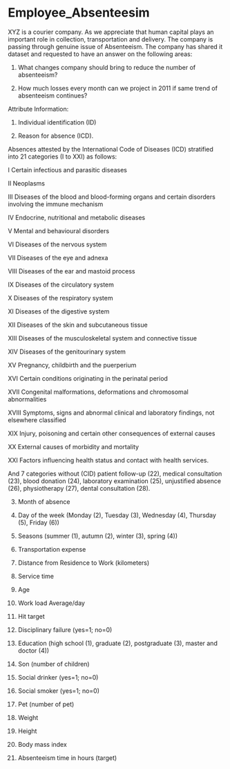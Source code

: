 # Employee_Absenteesim

XYZ is a courier company. As we appreciate that human capital plays an important role
in collection, transportation and delivery. The company is passing through genuine
issue of Absenteeism. The company has shared it dataset and requested to have an
answer on the following areas:


1. What changes company should bring to reduce the number of absenteeism?

2. How much losses every month can we project in 2011 if same trend of
absenteeism continues?

Attribute Information:

1. Individual identification (ID)

2. Reason for absence (ICD).

Absences attested by the International Code of Diseases (ICD) stratified into 21
categories (I to XXI) as follows:

I Certain infectious and parasitic diseases

II Neoplasms

III Diseases of the blood and blood-forming organs and certain disorders involving the
immune mechanism

IV Endocrine, nutritional and metabolic diseases

V Mental and behavioural disorders

VI Diseases of the nervous system

VII Diseases of the eye and adnexa

VIII Diseases of the ear and mastoid process

IX Diseases of the circulatory system

X Diseases of the respiratory system

XI Diseases of the digestive system

XII Diseases of the skin and subcutaneous tissue

XIII Diseases of the musculoskeletal system and connective tissue

XIV Diseases of the genitourinary system

XV Pregnancy, childbirth and the puerperium

XVI Certain conditions originating in the perinatal period

XVII Congenital malformations, deformations and chromosomal abnormalities

XVIII Symptoms, signs and abnormal clinical and laboratory findings, not elsewhere
classified

XIX Injury, poisoning and certain other consequences of external causes

XX External causes of morbidity and mortality

XXI Factors influencing health status and contact with health services.

And 7 categories without (CID) patient follow-up (22), medical consultation (23), blood
donation (24), laboratory examination (25), unjustified absence (26), physiotherapy (27),
dental consultation (28).

3. Month of absence

4. Day of the week (Monday (2), Tuesday (3), Wednesday (4), Thursday (5), Friday (6))

5. Seasons (summer (1), autumn (2), winter (3), spring (4))

6. Transportation expense

7. Distance from Residence to Work (kilometers)

8. Service time

9. Age

10. Work load Average/day

11. Hit target

12. Disciplinary failure (yes=1; no=0)

13. Education (high school (1), graduate (2), postgraduate (3), master and doctor (4))

14. Son (number of children)

15. Social drinker (yes=1; no=0)

16. Social smoker (yes=1; no=0)

17. Pet (number of pet)

18. Weight

19. Height

20. Body mass index

21. Absenteeism time in hours (target)
